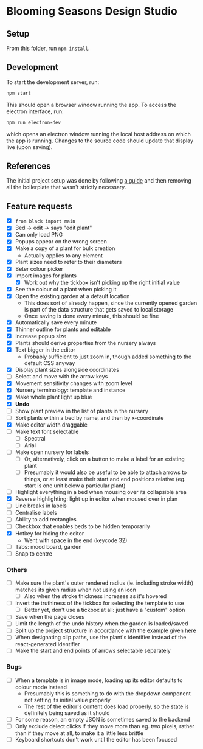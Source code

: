 # Blooming Seasons Design Studio

## Setup

From this folder, run `npm install`.

## Development

To start the development server, run:

```bash
npm start
```

This should open a browser window running the app.
To access the electron interface, run:

```bash
npm run electron-dev
```

which opens an electron window running the local host address on which the app is running.
Changes to the source code should update that display live (upon saving).

## References

The initial project setup was done by following [a guide](https://medium.com/folkdevelopers/the-ultimate-guide-to-electron-with-react-8df8d73f4c97) and then removing all the boilerplate that wasn't strictly necessary.

## Feature requests

- [x] `from black import main`
- [x] Bed -> edit -> says "edit plant"
- [x] Can only load PNG
- [x] Popups appear on the wrong screen
- [x] Make a copy of a plant for bulk creation
  - Actually applies to any element
- [x] Plant sizes need to refer to their diameters
- [x] Beter colour picker
- [x] Import images for plants
  - [x] Work out why the tickbox isn't picking up the right initial value
- [x] See the colour of a plant when picking it
- [x] Open the existing garden at a default location
  - This does sort of already happen, since the currently opened garden is part of the data structure that gets saved to local storage
  - Once saving is done every minute, this should be fine
- [x] Automatically save every minute
- [x] Thinner outline for plants and editable
- [x] Increase popup size
- [x] Plants should derive properties from the nursery always
- [x] Text bigger in the editor
  - Probably sufficient to just zoom in, though added something to the default CSS anyway
- [x] Display plant sizes alongside coordinates
- [ ] Select and move with the arrow keys
- [x] Movement sensitivity changes with zoom level
- [x] Nursery terminology: template and instance
- [x] Make whole plant light up blue
- [x] **Undo**
- [ ] Show plant preview in the list of plants in the nursery
- [ ] Sort plants within a bed by name, and then by x-coordinate
- [x] Make editor width draggable
- [ ] Make text font selectable
  - [ ] Spectral
  - [ ] Arial
- [ ] Make open nursery for labels
  - [ ] Or, alternatively, click on a button to make a label for an existing plant
  - [ ] Presumably it would also be useful to be able to attach arrows to things, or at least make their start and end positions relative (eg. start is one unit below a particular plant)
- [ ] Highlight everything in a bed when mousing over its collapsible area
- [x] Reverse highlighting: light up in editor when moused over in plan
- [ ] Line breaks in labels
- [ ] Centralise labels
- [ ] Ability to add rectangles
- [ ] Checkbox that enables beds to be hidden temporarily
- [x] Hotkey for hiding the editor
  - Went with space in the end (keycode 32)
- [ ] Tabs: mood board, garden
- [ ] Snap to centre

### Others

- [ ] Make sure the plant's outer rendered radius (ie. including stroke width) matches its given radius when not using an icon
  - [ ] Also when the stroke thickness increases as it's hovered
- [ ] Invert the truthiness of the tickbox for selecting the template to use
  - [ ] Better yet, don't use a tickbox at all: just have a "custom" option
- [ ] Save when the page closes
- [ ] Limit the length of the undo history when the garden is loaded/saved
- [ ] Split up the project structure in accordance with the example given [here](https://www.freecodecamp.org/news/how-to-create-a-react-app-with-a-node-backend-the-complete-guide/)
- [ ] When designating clip paths, use the plant's identifier instead of the react-generated identifier
- [ ] Make the start and end points of arrows selectable separately

### Bugs

- [ ] When a template is in image mode, loading up its editor defaults to colour mode instead
  - Presumably this is something to do with the dropdown component not setting its initial value properly
  - The rest of the editor's content does load properly, so the state is definitely being saved as it should
- [ ] For some reason, an empty JSON is sometimes saved to the backend
- [ ] Only exclude delect clicks if they move more than eg. two pixels, rather than if they move at all, to make it a little less brittle
- [ ] Keyboard shortcuts don't work until the editor has been focused
